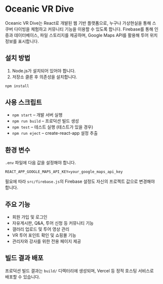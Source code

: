 # Oceanic VR Dive

Oceanic VR Dive는 React로 개발된 웹 기반 플랫폼으로, 누구나 가상현실을 통해 스쿠버 다이빙을 체험하고 커뮤니티 기능을 이용할 수 있도록 합니다. Firebase를 통해 인증과 데이터베이스, 파일 스토리지를 제공하며, Google Maps API를 활용해 투어 위치 정보를 표시합니다.

## 설치 방법

1. Node.js가 설치되어 있어야 합니다.
2. 저장소 클론 후 의존성을 설치합니다.

```bash
npm install
```

## 사용 스크립트

- `npm start` – 개발 서버 실행
- `npm run build` – 프로덕션 빌드 생성
- `npm test` – 테스트 실행 (테스트가 있을 경우)
- `npm run eject` – create-react-app 설정 추출

## 환경 변수

`.env` 파일에 다음 값을 설정해야 합니다.

```env
REACT_APP_GOOGLE_MAPS_API_KEY=your_google_maps_api_key
```

필요에 따라 `src/firebase.js`의 Firebase 설정도 자신의 프로젝트 값으로 변경해야 합니다.

## 주요 기능

- 회원 가입 및 로그인
- 자유게시판, Q&A, 투어 신청 등 커뮤니티 기능
- 갤러리 업로드 및 투어 영상 관리
- VR 투어 포인트 확인 및 쇼핑몰 기능
- 관리자와 강사를 위한 전용 페이지 제공

## 빌드 결과 배포

프로덕션 빌드 결과는 `build/` 디렉터리에 생성되며, Vercel 등 정적 호스팅 서비스로 배포할 수 있습니다.

